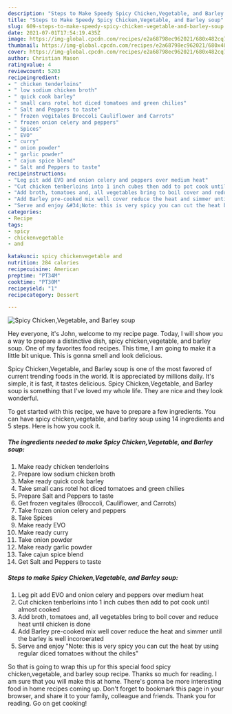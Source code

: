 ```yaml
---
description: "Steps to Make Speedy Spicy Chicken,Vegetable, and Barley soup"
title: "Steps to Make Speedy Spicy Chicken,Vegetable, and Barley soup"
slug: 609-steps-to-make-speedy-spicy-chicken-vegetable-and-barley-soup
date: 2021-07-01T17:54:19.435Z
image: https://img-global.cpcdn.com/recipes/e2a68798ec962021/680x482cq70/spicy-chickenvegetable-and-barley-soup-recipe-main-photo.jpg
thumbnail: https://img-global.cpcdn.com/recipes/e2a68798ec962021/680x482cq70/spicy-chickenvegetable-and-barley-soup-recipe-main-photo.jpg
cover: https://img-global.cpcdn.com/recipes/e2a68798ec962021/680x482cq70/spicy-chickenvegetable-and-barley-soup-recipe-main-photo.jpg
author: Christian Mason
ratingvalue: 4
reviewcount: 5203
recipeingredient:
- " chicken tenderloins"
- " low sodium chicken broth"
- " quick cook barley"
- " small cans rotel hot diced tomatoes and green chilies"
- " Salt and Peppers to taste"
- " frozen vegitales Broccoli Cauliflower and Carrots"
- " frozen onion celery and peppers"
- " Spices"
- " EVO"
- " curry"
- " onion powder"
- " garlic powder"
- " cajun spice blend"
- " Salt and Peppers to taste"
recipeinstructions:
- "Leg pit add EVO and onion celery and peppers over medium heat"
- "Cut chicken tenberloins into 1 inch cubes then add to pot cook until almost cooked"
- "Add broth, tomatoes and, all vegetables bring to boil cover and reduce heat until chicken is done"
- "Add Barley pre-cooked mix well cover reduce the heat and simmer until the barley is well incoroerated"
- "Serve and enjoy &#34;Note: this is very spicy you can cut the heat by using regular diced tomatoes without the chiles&#34;"
categories:
- Recipe
tags:
- spicy
- chickenvegetable
- and

katakunci: spicy chickenvegetable and 
nutrition: 284 calories
recipecuisine: American
preptime: "PT34M"
cooktime: "PT30M"
recipeyield: "1"
recipecategory: Dessert

---
```



![Spicy Chicken,Vegetable, and Barley soup](https://img-global.cpcdn.com/recipes/e2a68798ec962021/680x482cq70/spicy-chickenvegetable-and-barley-soup-recipe-main-photo.jpg)

Hey everyone, it's John, welcome to my recipe page. Today, I will show you a way to prepare a distinctive dish, spicy chicken,vegetable, and barley soup. One of my favorites food recipes. This time, I am going to make it a little bit unique. This is gonna smell and look delicious.



Spicy Chicken,Vegetable, and Barley soup is one of the most favored of current trending foods in the world. It is appreciated by millions daily. It's simple, it is fast, it tastes delicious. Spicy Chicken,Vegetable, and Barley soup is something that I've loved my whole life. They are nice and they look wonderful.


To get started with this recipe, we have to prepare a few ingredients. You can have spicy chicken,vegetable, and barley soup using 14 ingredients and 5 steps. Here is how you cook it.

<!--inarticleads1-->

##### The ingredients needed to make Spicy Chicken,Vegetable, and Barley soup:

1. Make ready  chicken tenderloins
1. Prepare  low sodium chicken broth
1. Make ready  quick cook barley
1. Take  small cans rotel hot diced tomatoes and green chilies
1. Prepare  Salt and Peppers to taste
1. Get  frozen vegitales (Broccoli, Cauliflower, and Carrots)
1. Take  frozen onion celery and peppers
1. Take  Spices
1. Make ready  EVO
1. Make ready  curry
1. Take  onion powder
1. Make ready  garlic powder
1. Take  cajun spice blend
1. Get  Salt and Peppers to taste




<!--inarticleads2-->

##### Steps to make Spicy Chicken,Vegetable, and Barley soup:

1. Leg pit add EVO and onion celery and peppers over medium heat
1. Cut chicken tenberloins into 1 inch cubes then add to pot cook until almost cooked
1. Add broth, tomatoes and, all vegetables bring to boil cover and reduce heat until chicken is done
1. Add Barley pre-cooked mix well cover reduce the heat and simmer until the barley is well incoroerated
1. Serve and enjoy &#34;Note: this is very spicy you can cut the heat by using regular diced tomatoes without the chiles&#34;




So that is going to wrap this up for this special food spicy chicken,vegetable, and barley soup recipe. Thanks so much for reading. I am sure that you will make this at home. There's gonna be more interesting food in home recipes coming up. Don't forget to bookmark this page in your browser, and share it to your family, colleague and friends. Thank you for reading. Go on get cooking!
